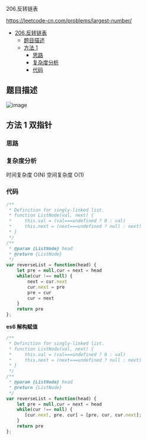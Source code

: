 206.反转链表

https://leetcode-cn.com/problems/largest-number/
- [206.反转链表](#206.反转链表)
  - [题目描述](#题目描述)
  - [方法 1](#方法-1-双指针)
    - [思路](#思路)
    - [复杂度分析](#复杂度分析)
    - [代码](#代码)

## 题目描述
![image](https://user-images.githubusercontent.com/32665965/132518303-80ff2107-bd93-45b0-ac4f-3c797b3b4b16.png)


## 方法 1 双指针

### 思路

### 复杂度分析
时间复杂度 O(N)
空间复杂度 O(1)

### 代码
```js
/**
 * Definition for singly-linked list.
 * function ListNode(val, next) {
 *     this.val = (val===undefined ? 0 : val)
 *     this.next = (next===undefined ? null : next)
 * }
 */
/**
 * @param {ListNode} head
 * @return {ListNode}
 */
var reverseList = function(head) {
    let pre = null,cur = next = head
    while(cur !== null) {
        next = cur.next
        cur.next = pre
        pre = cur
        cur = next
    }
    return pre
};
```

**es6 解构赋值**
```js
/**
 * Definition for singly-linked list.
 * function ListNode(val, next) {
 *     this.val = (val===undefined ? 0 : val)
 *     this.next = (next===undefined ? null : next)
 * }
 */
/**
 * @param {ListNode} head
 * @return {ListNode}
 */
var reverseList = function(head) {
    let pre = null,cur = next = head
    while(cur !== null) {
       [cur.next, pre, cur] = [pre, cur, cur.next];
    }
    return pre
};
```
